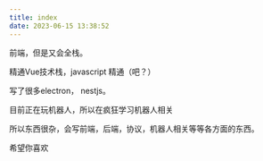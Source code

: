 ```yaml
---
title: index
date: 2023-06-15 13:38:52
---
```


前端，但是又会全栈。

精通Vue技术栈，javascript 精通（吧？）

写了很多electron， nestjs。

目前正在玩机器人，所以在疯狂学习机器人相关

所以东西很杂，会写前端，后端，协议，机器人相关等等各方面的东西。

希望你喜欢